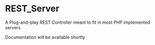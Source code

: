 # REST_Server
A Plug-and-play REST Controller meant to fit in most PHP implemented servers

Documentation will be available shortly

